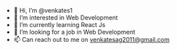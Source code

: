 - 👋 Hi, I’m @venkates1
- 👀 I’m interested in Web Development
- 🌱 I’m currently learning React Js
- 💞️ I’m looking for a job in Web Development
- 📫 Can reach out to me on venkatesag2011@gmail.com

<!---
venkates1/venkates1 is a ✨ special ✨ repository because its `README.md` (this file) appears on your GitHub profile.
You can click the Preview link to take a look at your changes.
--->
